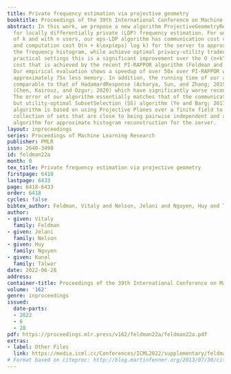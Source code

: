 ```yaml
---
title: Private frequency estimation via projective geometry
booktitle: Proceedings of the 39th International Conference on Machine Learning
abstract: In this work, we propose a new algorithm ProjectiveGeometryResponse (PGR)
  for locally differentially private (LDP) frequency estimation. For universe size
  of k and with n users, our eps-LDP algorithm has communication cost ceil(log_2 k)
  and computation cost O(n + k\exp(eps) log k) for the server to approximately reconstruct
  the frequency histogram, while achieve optimal privacy-utility tradeoff. In many
  practical settings this is a significant improvement over the O (n+k^2) computation
  cost that is achieved by the recent PI-RAPPOR algorithm (Feldman and Talwar; 2021).
  Our empirical evaluation shows a speedup of over 50x over PI-RAPPOR while using
  approximately 75x less memory. In addition, the running time of our algorithm is
  comparable to that of HadamardResponse (Acharya, Sun, and Zhang; 2019) and RecursiveHadamardResponse
  (Chen, Kairouz, and Ozgur; 2020) which have significantly worse reconstruction error.
  The error of our algorithm essentially matches that of the communication- and time-inefficient
  but utility-optimal SubsetSelection (SS) algorithm (Ye and Barg; 2017). Our new
  algorithm is based on using Projective Planes over a finite field to define a small
  collection of sets that are close to being pairwise independent and a dynamic programming
  algorithm for approximate histogram reconstruction for the server.
layout: inproceedings
series: Proceedings of Machine Learning Research
publisher: PMLR
issn: 2640-3498
id: feldman22a
month: 0
tex_title: Private frequency estimation via projective geometry
firstpage: 6418
lastpage: 6433
page: 6418-6433
order: 6418
cycles: false
bibtex_author: Feldman, Vitaly and Nelson, Jelani and Nguyen, Huy and Talwar, Kunal
author:
- given: Vitaly
  family: Feldman
- given: Jelani
  family: Nelson
- given: Huy
  family: Nguyen
- given: Kunal
  family: Talwar
date: 2022-06-28
address:
container-title: Proceedings of the 39th International Conference on Machine Learning
volume: '162'
genre: inproceedings
issued:
  date-parts:
  - 2022
  - 6
  - 28
pdf: https://proceedings.mlr.press/v162/feldman22a/feldman22a.pdf
extras:
- label: Other Files
  link: https://media.icml.cc/Conferences/ICML2022/supplementary/feldman22a-supp.zip
# Format based on citeproc: http://blog.martinfenner.org/2013/07/30/citeproc-yaml-for-bibliographies/
---
```

